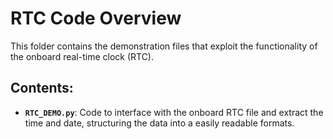 # RTC Code Overview

This folder contains the demonstration files that exploit the functionality of the onboard real-time clock (RTC).

## Contents:

- **`RTC_DEMO.py`**: Code to interface with the onboard RTC file and extract the time and date, structuring the data into a easily readable formats.

